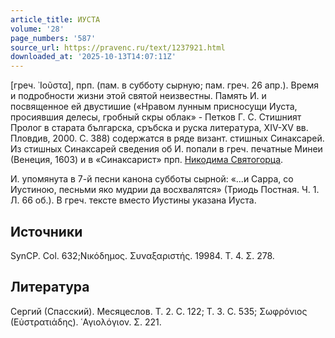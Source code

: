 ```yaml
---
article_title: ИУСТА
volume: '28'
page_numbers: '587'
source_url: https://pravenc.ru/text/1237921.html
downloaded_at: '2025-10-13T14:07:11Z'
---
```


[греч. ᾿Ιοῦστα], прп. (пам. в субботу сырную; пам. греч. 26 апр.). Время и подробности жизни этой святой неизвестны. Память И. и посвященное ей двустишие («Нравом лунным присносущи Иуста, просиявшия делесы, гробный скры облак» - Петков Г. С. Стишният Пролог в старата българска, сръбска и руска литература, XIV-XV вв. Пловдив, 2000. С. 388) содержатся в ряде визант. стишных Синаксарей. Из стишных Синаксарей сведения об И. попали в греч. печатные Минеи (Венеция, 1603) и в «Синаксарист» прп. [Никодима Святогорца](<https://pravenc.ru/text/Никодим Святогорец.html>).

И. упомянута в 7-й песни канона субботы сырной: «...и Сарра, со Иустиною, песньми яко мудрии да восхвалятся» (Триодь Постная. Ч. 1. Л. 66 об.). В греч. тексте вместо Иустины указана Иуста.

## Источники

SynCP. Col. 632;Νικόδημος. Συναξαριστής. 19984. Τ. 4. Σ. 278.

## Литература

Сергий (Спасский). Месяцеслов. Т. 2. С. 122; Т. 3. С. 535; Σωφρόνιος (Εὐστρατιάδης). ῾Αγιολόγιον. Σ. 221.
